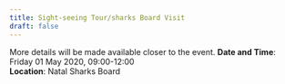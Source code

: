 ```yaml
---
title: Sight-seeing Tour/sharks Board Visit
draft: false
---
```


More details will be made available closer to the event.
**Date and Time**: Friday 01 May 2020, 09:00-12:00 \
**Location**: Natal Sharks Board

